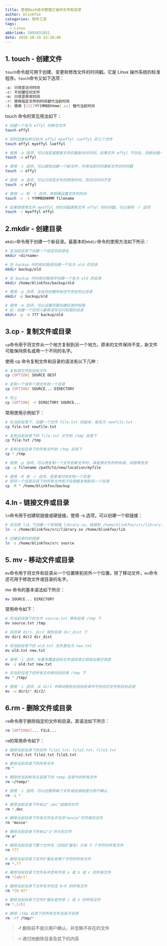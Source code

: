 ```yaml
---
title: 常用Bash命令整理之操作文件和目录
author: blinkfox
categories: 软件工具
tags:
  - Linux
abbrlink: 1993431851
date: 2018-10-10 23:10:00
---
```


## 1. touch - 创建文件

`touch`命令就可用于创建、变更和修改文件的时间戳。它是 Linux 操作系统的标准程序。`touch`命令又如下选项：

```bash
-a: 只改变访问时间 
-c: 不创建任何文件
-m: 只改变修改时间
-r: 使用指定文件的时间替代当前时间
-t: 使用 [[CC]YY]MMDDhhmm[.ss] 替代当前时间
```

touch 命令的常见用法如下：

```bash
# 创建一个名为 effyl 的新空文件
touch effyl

# 同时创建名称分别为 effyl myeffyl lueffyl 的三个文件
touch effyl myeffyl lueffyl

# 使用 -a 选项，可以改变或更新文件的最新访问时间，如果文件 effyl 不存在，则新创建一个
touch -a effyl

# 使用 -c 选项，可以避免创建一个新文件，并用当前时间更新文件的时间戳
touch -c effyl

# 使用 -m 选项，可以只改变文件的修改时间，而访问时间不变
touch -m effyl

# 使用 -c 和 -t 选项，来明确设置文件的时间
touch -c -t YYMMDDHHMM filename

# 如果想使用文件 myeffyl 的时间戳更新文件 effyl 的时间戳，可以使用 -r 选项
touch -r myeffyl effyl
```

## 2.mkdir - 创建目录

`mkdir`命令用于创建一个新目录。最基本的`mkdir`命令的使用方法如下所示：

```bash
# 在当前目录下创建一个给定的目录名
mkdir <dirname>

# 在 backup 中的相对路径创建一个名为 old 的目录
mkdir backup/old

# 在 backup 中的绝对路径中创建一个名为 old 的目录
mkdir /home/blinkfox/backup/old

# 使用 -p 选项，会自动创建所有还不存在的父目录
mkdir -p backup/old

# 使用 -m 选项，可以设置将要创建目录的权限
# 如：创建一个任何人都有读写访问权限的目录
mkdir -p -m 777 backup/old
```

## 3.cp - 复制文件或目录

`cp`命令用于将文件从一个地方复制到另一个地方。原来的文件保持不变，新文件可能保持原名或用一个不同的名字。

使用 cp 命令复制文件和目录的语法有以下几种：

```bash
# 复制源文件到目标文件
cp [OPTION] SOURCE DEST

# 复制一个或多个源文件到一个目录
cp [OPTION] SOURCE... DIRECTORY

# 同上
cp [OPTION] -t DIRECTORY SOURCE... 
```

常用使用示例如下：

```bash
# 在当前目录下，创建一个文件 file.txt 的副本，取名为 newfile.txt
cp file.txt newfile.txt

# 复制当前目录下的 file.txt 文件到 /tmp 目录下
cp file.txt /tmp

# 复制当前目录下的所有文件到 /tmp 目录下
cp * /tmp

# 使用 -p 选项，可以使复制一个文件到新文件时，保留源文件的所有者、权限等信息
cp -p filename /path/to/new/location/myfile

# 使用 -R 或 -r 选项，恶意递归地复制一个目录
# 即将一个目录及其下的所有文件和子目录都复制到另一个目录
cp -R * /home/blinkfox/backup
```

## 4.ln - 链接文件或目录

`ln`命令用于创建软链接或硬链接。使用 -s 选项，可以创建一个软链接：

```bash
# 在目录 lib 下创建一个软链接 library.so，链接到 /home/blinkfox/src/library.so
ln -s /home/blinkfox/src/library.so /home/blinkfox/lib

# 创建目录的软链接
ln -s /home/blinkfox/src source
```

## 5. mv - 移动文件或目录

`mv`命令用于将文件和目录从一个位置移到另外一个位置。除了移动文件，`mv`命令还可用于修改文件或目录的名字。

mv 命令的基本语法如下所示：

```bash
mv SOURCE... DIRECTORY
```

常用命令如下：

```bash
# 将当前目录下的文件 source.txt 移到目录 /tmp 下
mv source.txt /tmp

# 将目录 dir1、dir2 移到目录 dir_dist 下
mv dir1 dir2 dir_dist

# 将当前目录下的 old.txt 文件更名为 new.txt
mv old.txt new.txt

# 使用 -i 选项，在重写覆盖目标文件或目录之前给出提示信息
mv -i old.txt new.txt

# 将当前目录下的所有文件移动到目录 /tmp 下
mv * /tmp/

# 使用 -i 选项，从 dir1 中移动那些在目标目录中不存在的文件到目标目录
mv -u dir1/* dir2/
```

## 6.rm - 删除文件或目录

`rm`命令用于删除指定的文件和目录。其语法如下所示：

```bash
rm [OPTIONS]... FILE...
```

`rm`的常用命令如下：

```bash
# 删除当前目录下的文件 file1.txt、file2.txt、file3.txt
rm file1.txt file2.txt file3.txt

# 删除当前目录下的所有文件
rm *

# 删除你当前帐号主目录下的 temp 目录中的所有文件
rm ~/temp/*

# 使用 -i 选项，可以在删除每个文件或目录前提示用户确认
rm -i *

# 删除当前目录下所有以".doc"结尾的文件
rm *.doc

# 删除当前目录下所有文件名中包含"movie"字符串的文件
rm *movie*

# 删除当前目录下所有以"a"开头的文件
rm a*

# 删除当前目录下整个文件名（包括扩展名）只有 3 个字符的所有文件
rm ???

# 删除当前目录下文件扩展名有两个字符的所有文件
rm *.??

# 删除当前目录下文件名中含有字母 a 或 b 或 c 的所有文件
rm *[abc]*

# 删除当前目录下文件名中包含 0~9 的所有文件
rm *[0-9]*

# 删除当前目录下文件扩展名是字母 c 或 h 的所有文件
rm *.[ch]

# 删除 /tmp 目录下的所有文件及其子目录
rm -rf /tmp/*
```

> -f 删除前不提示用户确认，并忽略不存在的文件

> -r 递归地删除目录及其下的内容